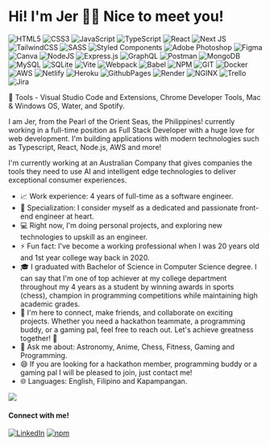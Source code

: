 #  Hi! I'm Jer 🙋‍♂️ Nice to meet you! 
![HTML5](https://img.shields.io/badge/html5-%23E34F26.svg?style=for-the-badge&logo=html5&logoColor=white) ![CSS3](https://img.shields.io/badge/css3-%231572B6.svg?style=for-the-badge&logo=css3&logoColor=white) ![JavaScript](https://img.shields.io/badge/javascript-%23323330.svg?style=for-the-badge&logo=javascript&logoColor=%23F7DF1E) ![TypeScript](https://img.shields.io/badge/typescript-%23007ACC.svg?style=for-the-badge&logo=typescript&logoColor=white) ![React](https://img.shields.io/badge/react-%2320232a.svg?style=for-the-badge&logo=react&logoColor=%2361DAFB) ![Next JS](https://img.shields.io/badge/Next-black?style=for-the-badge&logo=next.js&logoColor=white) ![TailwindCSS](https://img.shields.io/badge/tailwindcss-%2338B2AC.svg?style=for-the-badge&logo=tailwind-css&logoColor=white) ![SASS](https://img.shields.io/badge/SASS-hotpink.svg?style=for-the-badge&logo=SASS&logoColor=white) ![Styled Components](https://img.shields.io/badge/styled--components-DB7093?style=for-the-badge&logo=styled-components&logoColor=white) ![Adobe Photoshop](https://img.shields.io/badge/adobe%20photoshop-%2331A8FF.svg?style=for-the-badge&logo=adobe%20photoshop&logoColor=white) ![Figma](https://img.shields.io/badge/figma-%23F24E1E.svg?style=for-the-badge&logo=figma&logoColor=white) ![Canva](https://img.shields.io/badge/Canva-%2300C4CC.svg?style=for-the-badge&logo=Canva&logoColor=white) ![NodeJS](https://img.shields.io/badge/node.js-6DA55F?style=for-the-badge&logo=node.js&logoColor=white) ![Express.js](https://img.shields.io/badge/express.js-%23404d59.svg?style=for-the-badge&logo=express&logoColor=%2361DAFB) ![GraphQL](https://img.shields.io/badge/-GraphQL-E10098?style=for-the-badge&logo=graphql&logoColor=white) ![Postman](https://img.shields.io/badge/Postman-FF6C37?style=for-the-badge&logo=postman&logoColor=white) ![MongoDB](https://img.shields.io/badge/MongoDB-%234ea94b.svg?style=for-the-badge&logo=mongodb&logoColor=white) ![MySQL](https://img.shields.io/badge/mysql-%2300000f.svg?style=for-the-badge&logo=mysql&logoColor=white) ![SQLite](https://img.shields.io/badge/sqlite-%2307405e.svg?style=for-the-badge&logo=sqlite&logoColor=white) ![Vite](https://img.shields.io/badge/vite-%23646CFF.svg?style=for-the-badge&logo=vite&logoColor=white) ![Webpack](https://img.shields.io/badge/webpack-%238DD6F9.svg?style=for-the-badge&logo=webpack&logoColor=black) ![Babel](https://img.shields.io/badge/Babel-F9DC3e?style=for-the-badge&logo=babel&logoColor=black) ![NPM](https://img.shields.io/badge/NPM-%23CB3837.svg?style=for-the-badge&logo=npm&logoColor=white) ![GIT](https://img.shields.io/badge/Git-fc6d26?style=for-the-badge&logo=git&logoColor=white) ![Docker](https://img.shields.io/badge/docker-%230db7ed.svg?style=for-the-badge&logo=docker&logoColor=white) ![AWS](https://github.com/jercatallo/jercatallo/assets/49897728/83057f43-6bb2-426c-a6c9-040791bc5c40) ![Netlify](https://img.shields.io/badge/netlify-%23000000.svg?style=for-the-badge&logo=netlify&logoColor=#00C7B7) ![Heroku](https://img.shields.io/badge/heroku-%23430098.svg?style=for-the-badge&logo=heroku&logoColor=white) ![GithubPages](https://img.shields.io/badge/github%20pages-121013?style=for-the-badge&logo=github&logoColor=white) ![Render](https://img.shields.io/badge/Render-%46E3B7.svg?style=for-the-badge&logo=render&logoColor=white) ![NGINX](https://github.com/jercatallo/jercatallo/assets/49897728/c0ff1535-1367-4bd2-850a-1169f2c654c2)
 ![Trello](https://img.shields.io/badge/Trello-%23026AA7.svg?style=for-the-badge&logo=Trello&logoColor=white) ![Jira](https://img.shields.io/badge/jira-%230A0FFF.svg?style=for-the-badge&logo=jira&logoColor=white)

🔧 Tools - Visual Studio Code and Extensions, Chrome Developer Tools, Mac & Windows OS, Water, and Spotify.

I am Jer, from the Pearl of the Orient Seas, the Philippines! currently working in a full-time position as Full Stack Developer with a huge love for web development. I'm building applications with modern technologies such as Typescript, React, Node.js, AWS and more! 

I'm currently working at an Australian Company that gives companies the tools they need to use AI and intelligent edge technologies to deliver exceptional consumer experiences.

- 📈 Work experience: 4 years of full-time as a software engineer. 
- 🎯 Specialization: I consider myself as a dedicated and passionate front-end engineer at heart. 
- 💻 Right now, I'm doing personal projects, and exploring new technologies to upskill as an engineer.
- ⚡ Fun fact: I've become a working professional when I was 20 years old and 1st year college way back in 2020.
- 🎓 I graduated with Bachelor of Science in Computer Science degree. I can say that I'm one of top achiever at my college department throughout my 4 years as a student by winning awards in sports (chess), champion in programming competitions while maintaining high academic grades.
- 🤝 I'm here to connect, make friends, and collaborate on exciting projects. Whether you need a hackathon teammate, a programming buddy, or a gaming pal, feel free to reach out. Let's achieve greatness together! 🚀
- 💬 Ask me about: Astronomy, Anime, Chess, Fitness, Gaming and Programming.
- 😄 If you are looking for a hackathon member, programming buddy or a gaming pal I will be pleased to join, just contact me!
- 🌐 Languages: English, Filipino and Kapampangan.

![](https://github-readme-stats.vercel.app/api/top-langs/?username=jercatallo&theme=dark&hide_border=false&include_all_commits=true&layout=compact&hide=css,jupyter%20notebook,scss,html,java)

#### Connect with me!
[![LinkedIn](https://img.shields.io/badge/LinkedIn-%230077B5.svg?logo=linkedin&logoColor=white)](https://linkedin.com/in/jercarlocatallo) [![npm](https://img.shields.io/npm/v/npm.svg?logo=npm)](https://www.npmjs.com/~jer.catallo)
